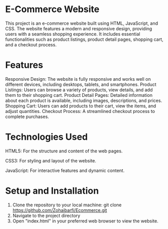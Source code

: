 # E-Commerce Website

This project is an e-commerce website built using HTML, JavaScript, and CSS. The website features a modern and responsive design, providing users with a seamless shopping experience. It includes essential functionalities such as product listings, product detail pages, shopping cart, and a checkout process.

# Features
Responsive Design: The website is fully responsive and works well on different devices,   including desktops, tablets, and smartphones.
Product Listings: Users can browse a variety of products, view details, and add them to their shopping cart.
Product Detail Pages: Detailed information about each product is available, including images, descriptions, and prices.
Shopping Cart: Users can add products to their cart, view the items, and adjust quantities.
Checkout Process: A streamlined checkout process to complete purchases.

# Technologies Used
HTML5: For the structure and content of the web pages.

CSS3: For styling and layout of the website.

JavaScript: For interactive features and dynamic content.

# Setup and Installation
1. Clone the repository to your local machine:
   git clone https://github.com/Zohaibarfi/Ecommerce.git
2. Navigate to the project directory
3. Open "index.html" in your preferred web browser to view the website.
